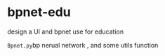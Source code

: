 # bpnet-edu

design a UI and bpnet use for education 



`Bpnet.py`bp nerual network , and some utils function
